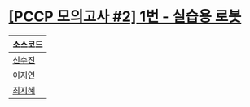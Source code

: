 # [[PCCP 모의고사 #2] 1번 - 실습용 로봇](https://school.programmers.co.kr/learn/courses/20848/lessons/255904)

| 소스코드 | 
| -- |
| [신수진](./신수진/Solution.java) |
| [이지연](./이지연/Solution.java) |
| [최지혜](./최지혜/Solution.java) |